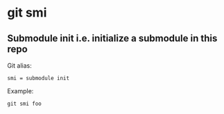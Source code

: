 # git smi

## Submodule init i.e. initialize a submodule in this repo

Git alias:

```git
smi = submodule init
```

Example:

```shell
git smi foo
```
